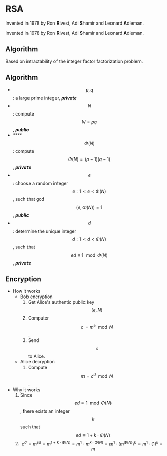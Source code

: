 # RSA

Invented in 1978 by Ron **R**ivest, Adi **S**hamir and Leonard **A**dleman.

Invented in 1978 by Ron **R**ivest, Adi **S**hamir and Leonard **A**dleman.

## Algorithm

Based on intractability of the integer factor factorization problem.

## Algorithm

* $$p,q$$: a large prime integer, _**private**_
* $$N$$: compute$$N=pq$$, _**public**_
* _\*\*\*\*_$$\Phi(N)$$: compute $$\Phi(N)=(p-1)(q-1)$$, _**private**_
* $$e$$: choose a random integer $$e: 1< e < \Phi(N) $$, such that gcd$$(e,\Phi(N))=1$$, _**public**_
* $$d$$: determine the unique integer $$d:1< d <\Phi(N)$$, such that $$ed\equiv1\mod{\Phi(N)}$$, _**private**_

## Encryption

* How it works
  * Bob encryption
    1. Get Alice's authentic public key $$(e,N)$$
    2. Computer $$c=m^e\mod N$$.
    3. Send $$c$$ to Alice.
  * Alice decryption
    1. Compute $$m=c^d\mod N$$.
* Why it works
  1. Since $$ed\equiv1\mod{\Phi(N)}$$, there exists an integer $$k$$ such that $$ed\equiv1+k\cdot \Phi(N)$$
  2. $$c^d=m^{ed}=m^{1+k\cdot \Phi(N)}=m^1\cdot m^{k\cdot \Phi(N)}=m^1\cdot (m^{\Phi(N)})^k=m^1\cdot (1)^k=m$$

